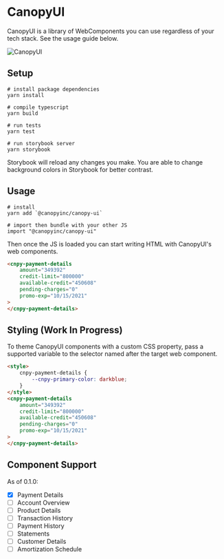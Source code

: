# CanopyUI

CanopyUI is a library of WebComponents you can use regardless of your tech stack. See the usage
guide below.

![CanopyUI](https://user-images.githubusercontent.com/1096881/110418148-98923f80-805c-11eb-9c70-0654ed0eae00.png)

## Setup

```
# install package dependencies
yarn install

# compile typescript
yarn build

# run tests
yarn test

# run storybook server
yarn storybook
```

Storybook will reload any changes you make. You are able to change background colors in Storybook
for better contrast.

## Usage

```
# install
yarn add `@canopyinc/canopy-ui`

# import then bundle with your other JS
import "@canopyinc/canopy-ui"
```

Then once the JS is loaded you can start writing HTML with CanopyUI's web components.

```html
<cnpy-payment-details 
    amount="349392"
    credit-limit="800000"
    available-credit="450608"
    pending-charges="0"
    promo-exp="10/15/2021"
>
</cnpy-payment-details>
```

## Styling (Work In Progress)

To theme CanopyUI components with a custom CSS property, pass a supported variable to the selector
named after the target web component.

```html
<style>
    cnpy-payment-details {
        --cnpy-primary-color: darkblue;
    }
</style>
<cnpy-payment-details 
    amount="349392"
    credit-limit="800000"
    available-credit="450608"
    pending-charges="0"
    promo-exp="10/15/2021"
>
</cnpy-payment-details>
```

## Component Support

As of 0.1.0:

- [x] Payment Details
- [ ] Account Overview
- [ ] Product Details
- [ ] Transaction History
- [ ] Payment History
- [ ] Statements
- [ ] Customer Details
- [ ] Amortization Schedule
